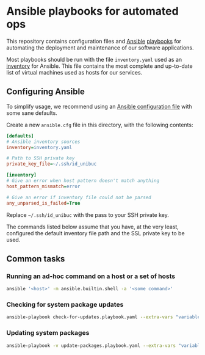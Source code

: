 # Ansible playbooks for automated ops

This repository contains configuration files and [Ansible](https://www.ansible.com/) [playbooks](https://docs.ansible.com/ansible/latest/playbook_guide/playbooks_intro.html) for automating the deployment and maintenance of our software applications.

Most playbooks should be run with the file `inventory.yaml` used as an [inventory](https://docs.ansible.com/ansible/latest/inventory_guide/intro_inventory.html) for Ansible. This file contains the most complete and up-to-date list of virtual machines used as hosts for our services.

## Configuring Ansible

To simplify usage, we recommend using an [Ansible configuration file](https://docs.ansible.com/ansible/latest/reference_appendices/config.html) with some sane defaults.

Create a new `ansible.cfg` file in this directory, with the following contents:

```ini
[defaults]
# Ansible inventory sources
inventory=inventory.yaml

# Path to SSH private key
private_key_file=~/.ssh/id_unibuc

[inventory]
# Give an error when host pattern doesn't match anything
host_pattern_mismatch=error

# Give an error if inventory file could not be parsed
any_unparsed_is_failed=True
```

Replace `~/.ssh/id_unibuc` with the pass to your SSH private key.

The commands listed below assume that you have, at the very least, configured the default inventory file path and the SSL private key to be used.

## Common tasks

### Running an ad-hoc command on a host or a set of hosts

```sh
ansible '<host>' -m ansible.builtin.shell -a '<some command>'
```

### Checking for system package updates

```sh
ansible-playbook check-for-updates.playbook.yaml --extra-vars "variable_host='<host>'"
```

### Updating system packages

```sh
ansible-playbook -v update-packages.playbook.yaml --extra-vars "variable_host='<host>'"
```
